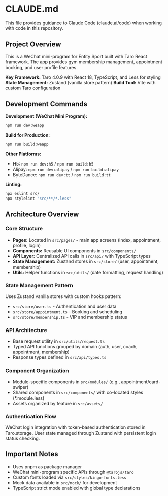 # CLAUDE.md

This file provides guidance to Claude Code (claude.ai/code) when working with code in this repository.

## Project Overview

This is a WeChat mini-program for Entity Sport built with Taro React framework. The app provides gym membership management, appointment booking, and user profile features.

**Key Framework:** Taro 4.0.9 with React 18, TypeScript, and Less for styling
**State Management:** Zustand (vanilla store pattern)
**Build Tool:** Vite with custom Taro configuration

## Development Commands

**Development (WeChat Mini Program):**
```bash
npm run dev:weapp
```

**Build for Production:**
```bash
npm run build:weapp
```

**Other Platforms:**
- H5: `npm run dev:h5` / `npm run build:h5`
- Alipay: `npm run dev:alipay` / `npm run build:alipay`
- ByteDance: `npm run dev:tt` / `npm run build:tt`

**Linting:**
```bash
npx eslint src/
npx stylelint "src/**/*.less"
```

## Architecture Overview

### Core Structure
- **Pages:** Located in `src/pages/` - main app screens (index, appointment, profile, login)
- **Components:** Reusable UI components in `src/components/`
- **API Layer:** Centralized API calls in `src/api/` with TypeScript types
- **State Management:** Zustand stores in `src/store/` (user, appointment, membership)
- **Utils:** Helper functions in `src/utils/` (date formatting, request handling)

### State Management Pattern
Uses Zustand vanilla stores with custom hooks pattern:
- `src/store/user.ts` - Authentication and user data
- `src/store/appointment.ts` - Booking and scheduling
- `src/store/membership.ts` - VIP and membership status

### API Architecture
- Base request utility in `src/utils/request.ts`
- Typed API functions grouped by domain (auth, user, coach, appointment, membership)
- Response types defined in `src/api/types.ts`

### Component Organization
- Module-specific components in `src/modules/` (e.g., appointment/card-swiper)
- Shared components in `src/components/` with co-located styles (*.module.less)
- Assets organized by feature in `src/assets/`

### Authentication Flow
WeChat login integration with token-based authentication stored in Taro.storage. User state managed through Zustand with persistent login status checking.

## Important Notes

- Uses pnpm as package manager
- WeChat mini-program specific APIs through `@tarojs/taro`
- Custom fonts loaded via `src/styles/kingo-fonts.less`
- Mock data available in `src/mock/` for development
- TypeScript strict mode enabled with global type declarations